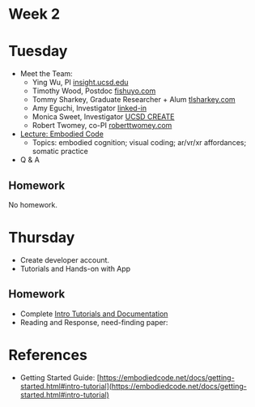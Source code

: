 # Week 2

# Tuesday
- Meet the Team:
  - Ying Wu, PI [insight.ucsd.edu](https://insight.ucsd.edu)
  - Timothy Wood, Postdoc [fishuyo.com](http://fishuyo.com)
  - Tommy Sharkey, Graduate Researcher + Alum [tlsharkey.com](tlsharkey.com)
  - Amy Eguchi, Investigator [linked-in](https://www.linkedin.com/in/amy-eguchi/)
  - Monica Sweet, Investigator [UCSD CREATE](https://create.ucsd.edu/about/people/index.html#Research-&-Evaluation)
  - Robert Twomey, co-PI [roberttwomey.com](https://roberttwomey.com)
- [Lecture: Embodied Code](https://docs.google.com/presentation/d/13KcoeTc7K2YJ3zsBKtjHwVgo5PHPdqgSdDeZATK23kU/edit?usp=sharing)
  - Topics: embodied cognition; visual coding; ar/vr/xr affordances; somatic practice
- Q & A

## Homework

No homework.

# Thursday
- Create developer account. 
- Tutorials and Hands-on with App

## Homework
- Complete [Intro Tutorials and Documentation](../exercises/intro.md)
- Reading and Response, need-finding paper: 

# References
- Getting Started Guide: [https://embodiedcode.net/docs/getting-started.html#intro-tutorial](https://embodiedcode.net/docs/getting-started.html#intro-tutorial)
